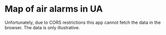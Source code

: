 # Map of air alarms in UA

Unfortunately, due to CORS restrictions this app cannot fetch the data in the browser. The data is only illustrative.
